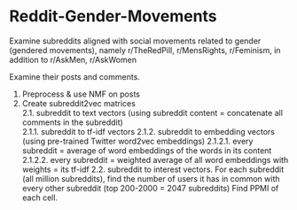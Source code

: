 # Reddit-Gender-Movements
Examine subreddits aligned with social movements related to gender (gendered movements), namely r/TheRedPill, r/MensRights, r/Feminism, in addition to r/AskMen, r/AskWomen

Examine their posts and comments. 
1. Preprocess & use NMF on posts <br>
2. Create subreddit2vec matrices <br>
  2.1. subreddit to text vectors (using subreddit content = concatenate all comments in the subreddit) <br>
    2.1.1. subreddit to tf-idf vectors
    2.1.2. subreddit to embedding vectors (using pre-trained Twitter word2vec embeddings)
      2.1.2.1. every subreddit = average of word embeddings of the words in its content
      2.1.2.2. every subreddit = weighted average of all word embeddings with weights = its tf-idf
  2.2. subreddit to interest vectors. 
  For each subreddit (all million subreddits), find the number of users it has in common with every other subreddit (top 200-2000 = 2047 subreddits)
  Find PPMI of each cell. 
  
